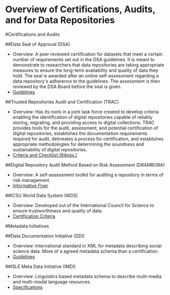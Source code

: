 Overview of Certifications, Audits, and  for Data Repositories
================================================

#Certifications and Audits

##Data Seal of Approval (DSA)
- Overview: A peer reviewed certification for datasets that meet a certain number of requirements set out in the DSA guidelines. It is meant to demonstrate to researchers that data repositories are taking appropriate measures to ensure the long-term availability and quality of data they hold. The seal is awarded after an online self-assessment regarding a data repository's adherence to the guidelines. The assessment is then reviewed by the DSA Board before the seal is given.
- [Guidelines](http://datasealofapproval.org/en/information/guidelines/)

##Trusted Repositories Audit and Certification (TRAC)
- Overview: Has its roots in a joint task force created to develop criteria enabling the identification of digital repositories capable of reliably storing, migrating, and providing access to digital collections. TRAC provides tools for the audit, assessment, and potential certification of digital repositories, establishes the documentation requirements required for audit, delineates a process for certification, and establishes appropriate methodologies for determining the soundness and sustainability of digital repositories.
- [Criteria and Checklist (94pgs.)](http://www.crl.edu/sites/default/files/d6/attachments/pages/trac_0.pdf)

##Digital Repository Audit Method Based on Risk Assessment (DRAMBORA)
- Overview: A self-assessment toolkit for auditing a repository in terms of risk management.
- [Informative Flyer](http://www.repositoryaudit.eu/img/drambora_flyer.pdf)

##ICSU World Data System (WDS)
- Overview: Developed out of the International Council for Science to ensure trustworthiness and quality of data.
- [Certification Criteria](https://www.icsu-wds.org/files/wds-certification-summary-11-june-2012.pdf)

#Metadata Initiatives

##Data Documentation Initiative (DDI)
- Overview: International standard in XML for metadata describing social science data. More of a agreed metadata schema than a certification.
- [Guidelines](http://www.ddialliance.org/resources/publications/working/BestPractices/DataLifeCycle)

##ISLE Meta Data Initiative (IMDI)
- Overview: Linguistics based metadata schema to describe multi-media and multi-modal language resources.
- [Specifications](http://www.mpi.nl/IMDI/)